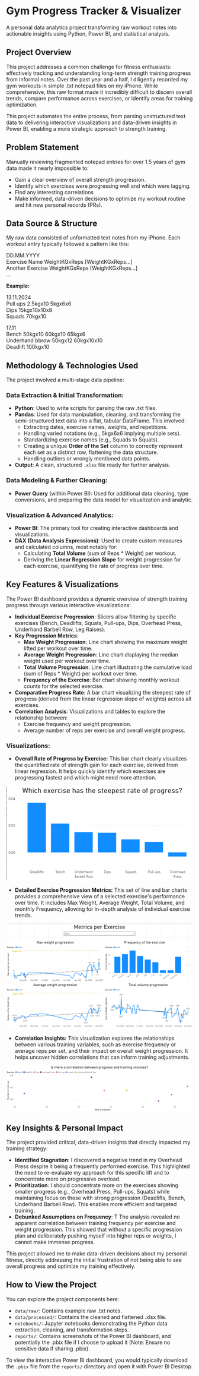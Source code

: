 # Gym Progress Tracker & Visualizer

A personal data analytics project transforming raw workout notes into actionable insights using Python, Power BI, and statistical analysis.


## Project Overview

This project addresses a common challenge for fitness enthusiasts: effectively tracking and understanding long-term strength training progress from informal notes. Over the past year and a half, I diligently recorded my gym workouts in simple .txt notepad files on my iPhone. While comprehensive, this raw format made it incredibly difficult to discern overall trends, compare performance across exercises, or identify areas for training optimization.

This project automates the entire process, from parsing unstructured text data to delivering interactive visualizations and data-driven insights in Power BI, enabling a more strategic approach to strength training.



## Problem Statement

Manually reviewing fragmented notepad entries for over 1.5 years of gym data made it nearly impossible to:

* Gain a clear overview of overall strength progression.
* Identify which exercises were progressing well and which were lagging.
* Find any interesting correlations
* Make informed, data-driven decisions to optimize my workout routine and hit new personal records (PRs).


## Data Source & Structure

My raw data consisted of unformatted text notes from my iPhone. Each workout entry typically followed a pattern like this:

DD.MM.YYYY \
Exercise Name WeightKGxReps [WeightKGxReps...] \
Another Exercise WeightKGxReps [WeightKGxReps...] \
...

**Example:**

13.11.2024 \
Pull ups 2.5kgx10 5kgx6x6 \
Dips 15kgx10x10x8 \
Squads 70kgx10 

17.11 \
Bench 50kgx10 60kgx10 65kgx6 \
Underhand bbrow 50kgx12 60kgx10x10 \
Deadlift 100kgx10 


## Methodology & Technologies Used

The project involved a multi-stage data pipeline:

### Data Extraction & Initial Transformation:

* **Python**: Used to write scripts for parsing the raw .txt files.
* **Pandas**: Used for data manipulation, cleaning, and transforming the semi-structured text data into a flat, tabular DataFrame. This involved:
    * Extracting dates, exercise names, weights, and repetitions.
    * Handling varied notations (e.g., 5kgx6x6 implying multiple sets).
    * Standardizing exercise names (e.g., Squads to Squats).
    * Creating a unique **Order of the Set** column to correctly represent each set as a distinct row, flattening the data structure.
    * Handling outliers or wrongly mentioned data points.
* **Output**: A clean, structured `.xlsx` file ready for further analysis.

### Data Modeling & Further Cleaning:

* **Power Query** (within Power BI): Used for additional data cleaning, type conversions, and preparing the data model for visualization and analytic.

### Visualization & Advanced Analytics:

* **Power BI**: The primary tool for creating interactive dashboards and visualizations.
* **DAX (Data Analysis Expressions)**: Used to create custom measures and calculated columns, most notably for:
    * Calculating **Total Volume** (sum of Reps \* Weight) per workout.
    * Deriving the **Linear Regression Slope** for weight progression for each exercise, quantifying the rate of progress over time.


## Key Features & Visualizations
The Power BI dashboard provides a dynamic overview of strength training progress through various interactive visualizations:

* **Individual Exercise Progression**: Slicers allow filtering by specific exercises (Bench, Deadlifts, Squats, Pull-ups, Dips, Overhead Press, Underhand Barbell Row, Leg Raises).
* **Key Progression Metrics**:
    * **Max Weight Progression**: Line chart showing the maximum weight lifted per workout over time.
    * **Average Weight Progression**: Line chart displaying the median weight used per workout over time.
    * **Total Volume Progression**: Line chart illustrating the cumulative load (sum of Reps \* Weight) per workout over time.
    * **Frequency of the Exercise**: Bar chart showing monthly workout counts for the selected exercise.
* **Comparative Progress Rate**: A bar chart visualizing the steepest rate of progress (derived from the linear regression slope of weights) across all exercises.
* **Correlation Analysis**: Visualizations and tables to explore the relationship between:
    * Exercise frequency and weight progression.
    * Average number of reps per exercise and overall weight progress.

### Visualizations: 

* **Overall Rate of Progress by Exercise:** This bar chart clearly visualizes the quantified rate of strength gain for each exercise, derived from linear regression. It helps quickly identify which exercises are progressing fastest and which might need more attention.

<p align="center">
<img src="reports/images/rate_of_progress.png">
</p>

* **Detailed Exercise Progression Metrics:** This set of line and bar charts provides a comprehensive view of a selected exercise's performance over time. It includes Max Weight, Average Weight, Total Volume, and monthly Frequency, allowing for in-depth analysis of individual exercise trends.

<p align="center">
<img src="reports/images/example_metrics_per_exercise.png">
</p>

* **Correlation Insights:** This visualization explores the relationships between various training variables, such as exercise frequency or average reps per set, and their impact on overall weight progression. It helps uncover hidden correlations that can inform training adjustments.

<p align="center">
<img src="reports/images/correlation.png">
</p>


## Key Insights & Personal Impact

The project provided critical, data-driven insights that directly impacted my training strategy:

* **Identified Stagnation**: I discovered a negative trend in my Overhead Press despite it being a frequently performed exercise. This highlighted the need to re-evaluate my approach for this specific lift and to concentrate more on progressive overload.
* **Prioritization**: I should concentrate more on the exercises showing smaller progress (e.g., Overhead Press, Pull-ups, Squats) while maintaining focus on those with strong progression (Deadlifts, Bench, Underhand Barbell Row). This enables more efficient and targeted training.
* **Debunked Assumptions on Frequency**: T The analysis revealed no apparent correlation between training frequency per exercise and weight progression. This showed that without a specific progression plan and deliberately pushing myself into higher reps or weights, I cannot make immense progress.

This project allowed me to make data-driven decisions about my personal fitness, directly addressing the initial frustration of not being able to see overall progress and optimize my training effectively.

## How to View the Project

You can explore the project components here:

* `data/raw/`: Contains example raw .txt notes.
* `data/processed/`: Contains the cleaned and flattened .xlsx file.
* `notebooks/`: Jupyter notebooks demonstrating the Python data extraction, cleaning, and transformation steps.
* `reports/`: Contains screenshots of the Power BI dashboard, and potentially the .pbix file if I choose to upload it (Note: Ensure no sensitive data if sharing .pbix).

To view the interactive Power BI dashboard, you would typically download the `.pbix` file from the `reports/` directory and open it with Power BI Desktop.

